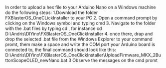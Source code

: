 In order to upload a hex file to your Arduino Nano on a Windows machine do the following steps:
1.Download the folder FXBlasterOS_OneCLickInstaller to your PC
2. Open a command prompt by clicking on the Windows symbol and typing cmd
3. Navigate to the folder with the .bat files by typing cd <path> , for instance cd D:\Andris\DIYino\FXBlasterOS_OneClickInstaller
4. once there, drap and drop the selected .bat file from the Windows Explorer to your command promt, them make a space and write the COM port your Arduino board is connected to, the final command should look like this: D:\Andris\DIYino\FXBlasterOS_OneClickInstaller\UploadFirmware_MKX_2ButtonScopeOLED_newNano.bat 3
Observe the messages on the cmd promt
